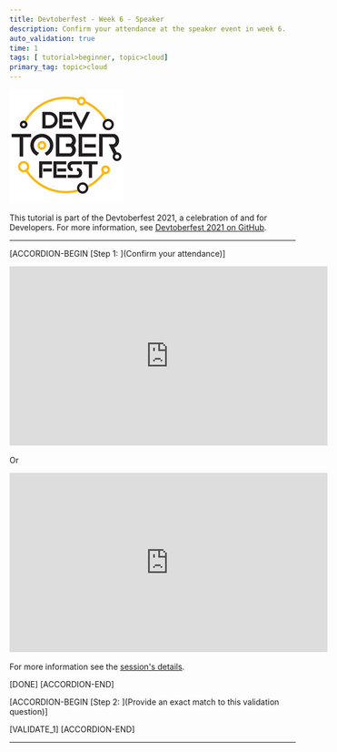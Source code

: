 ```yaml
---
title: Devtoberfest - Week 6 - Speaker
description: Confirm your attendance at the speaker event in week 6.
auto_validation: true
time: 1
tags: [ tutorial>beginner, topic>cloud]
primary_tag: topic>cloud
---
```


![Devtoberfest](Devtoberfest.jpg)

This tutorial is part of the Devtoberfest 2021, a celebration of and for Developers. For more information, see [Devtoberfest 2021 on GitHub](https://github.com/SAP-samples/devtoberfest-2021).

---

[ACCORDION-BEGIN [Step 1: ](Confirm your attendance)]
<iframe width="560" height="315" src="https://www.youtube.com/embed/zHkZ3cpW4OA" title="YouTube video player" frameborder="0" allow="accelerometer; autoplay; clipboard-write; encrypted-media; gyroscope; picture-in-picture" allowfullscreen></iframe>

Or

<iframe width="560" height="315" src="https://www.youtube.com/embed/oG-cPC5binc" title="YouTube video player" frameborder="0" allow="accelerometer; autoplay; clipboard-write; encrypted-media; gyroscope; picture-in-picture" allowfullscreen></iframe>

For more information see the [session's details](https://github.com/SAP-samples/devtoberfest-2021/blob/main/topics/Week6_Frontend/README.md#fun-friday-activities).


[DONE]
[ACCORDION-END]

[ACCORDION-BEGIN [Step 2: ](Provide an exact match to this validation question)]

[VALIDATE_1]
[ACCORDION-END]

---
